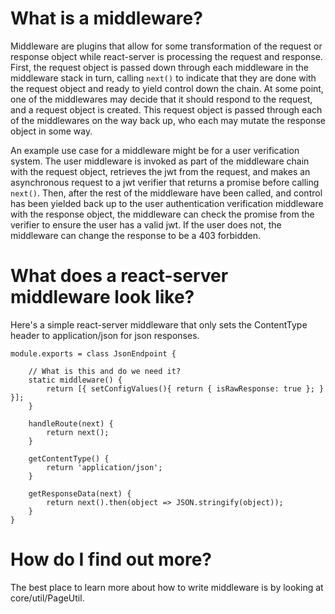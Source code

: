 # What is a middleware?

Middleware are plugins that allow for some transformation of the request or
response object while react-server is processing the request and response.
First, the request object is passed down through each middleware in the
middleware stack in turn, calling `next()` to indicate that they are done with
the request object and ready to yield control down the chain.  At some point,
one of the middlewares may decide that it should respond to the request, and a
request object is created.  This request object is passed through each of the
middlewares on the way back up, who each may mutate the response object in
some way.

An example use case for a middleware might be for a user verification system.
The user middleware is invoked as part of the middleware chain with the
request object, retrieves the jwt from the request, and makes an asynchronous
request to a jwt verifier that returns a promise before calling `next()`.
Then, after the rest of the middleware have been called, and control has been
yielded back up to the user authentication verification middleware with the
response object, the middleware can check the promise from the verifier to
ensure the user has a valid jwt.  If the user does not, the middleware can
change the response to be a 403 forbidden.

# What does a react-server middleware look like?

Here's a simple react-server middleware that only sets the ContentType header
to application/json for json responses.

	module.exports = class JsonEndpoint {

		// What is this and do we need it?
		static middleware() {
			return [{ setConfigValues(){ return { isRawResponse: true }; } }];
		}

		handleRoute(next) {
			return next();
		}

		getContentType() {
			return 'application/json';
		}

		getResponseData(next) {
			return next().then(object => JSON.stringify(object));
		}
	}

# How do I find out more?

The best place to learn more about how to write middleware is by looking at
core/util/PageUtil.
